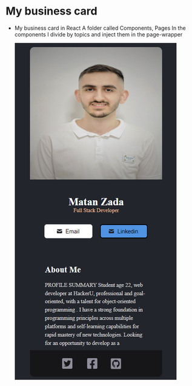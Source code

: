 # My business card

- My business card in React
  A folder called Components, Pages
  In the components I divide by topics and inject them in the page-wrapper

  ![App Screenshot](src/img/Screenshot%202022-05-11%20234402.png)
